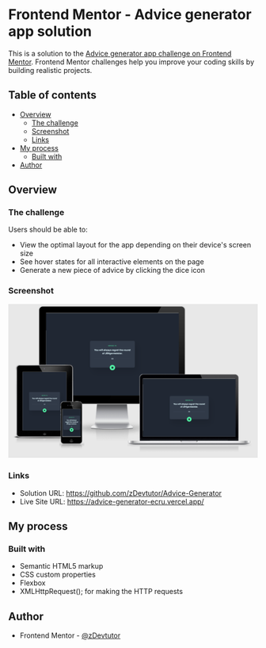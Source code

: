 # Frontend Mentor - Advice generator app solution

This is a solution to the [Advice generator app challenge on Frontend Mentor](https://www.frontendmentor.io/challenges/advice-generator-app-QdUG-13db). Frontend Mentor challenges help you improve your coding skills by building realistic projects.

## Table of contents

- [Overview](#overview)
  - [The challenge](#the-challenge)
  - [Screenshot](#screenshot)
  - [Links](#links)
- [My process](#my-process)
  - [Built with](#built-with)
- [Author](#author)

## Overview

### The challenge

Users should be able to:

- View the optimal layout for the app depending on their device's screen size
- See hover states for all interactive elements on the page
- Generate a new piece of advice by clicking the dice icon

### Screenshot

![](./design/main-screenshot.png)

### Links

- Solution URL: https://github.com/zDevtutor/Advice-Generator
- Live Site URL: https://advice-generator-ecru.vercel.app/

## My process

### Built with

- Semantic HTML5 markup
- CSS custom properties
- Flexbox
- XMLHttpRequest(); for making the HTTP requests

## Author

- Frontend Mentor - [@zDevtutor](https://www.frontendmentor.io/profile/zDevtutor)
